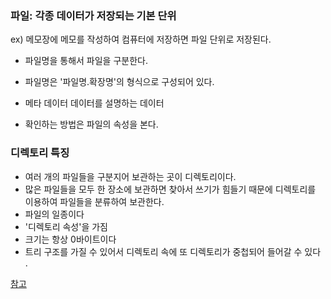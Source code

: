 ### 파일: 각종 데이터가 저장되는 기본 단위
ex) 메모장에 메모를 작성하여 컴퓨터에 저장하면 파일 단위로 저장된다.

* 파일명을 통해서 파일을 구분한다.
* 파일명은 '파일명.확장명'의 형식으로 구성되어 있다.

* 메타 데이터 데이터를 설명하는 데이터
* 확인하는 방법은 파일의 속성을 본다.

### 디렉토리 특징
* 여러 개의 파일들을 구분지어 보관하는 곳이 디렉토리이다.
* 많은 파일들을 모두 한 장소에 보관하면 찾아서 쓰기가 힘들기 때문에 디렉토리를 이용하여 파일들을 분류하여 보관한다.
* 파일의 일종이다
* '디렉토리 속성'을 가짐
* 크기는 항상 0바이트이다
* 트리 구조를 가질 수 있어서 디렉토리 속에 또 디렉토리가 중첩되어 들어갈 수 있다 .

[참고](https://m.blog.naver.com/PostView.nhn?blogId=jevida&logNo=140193457184&proxyReferer=https%3A%2F%2Fwww.google.co.kr%2F)